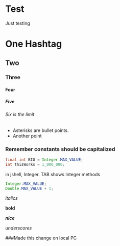 # Test
Just testing
# One Hashtag
## Two
### Three
#### Four
##### Five
###### Six is the limit
* Asterisks are bullet points.
* Another point

### Remember constants should be capitalized
```java
final int BIG = Integer.MAX_VALUE;
int thisWorks = 1_000_000;
```

in jshell, Integer. TAB shows Integer methods
```java
Integer.MAX_VALUE;
Double.MAX_VALUE + 1;
```

*italics*

**bold**

***nice***

_underscores_

###Made this change on local PC